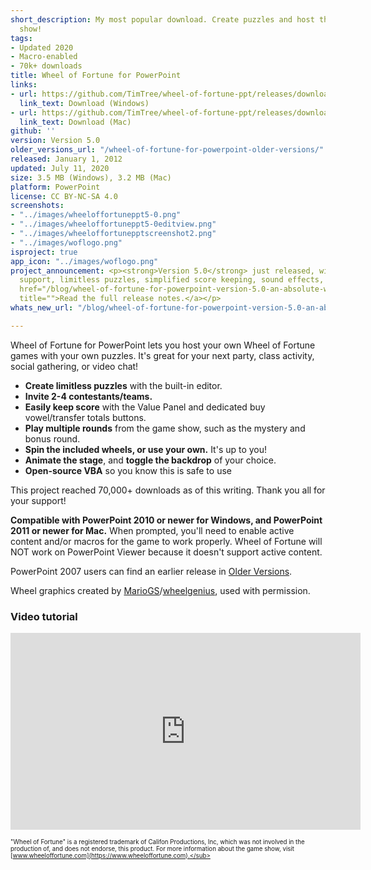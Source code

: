 ```yaml
---
short_description: My most popular download. Create puzzles and host the popular game
  show!
tags:
- Updated 2020
- Macro-enabled
- 70k+ downloads
title: Wheel of Fortune for PowerPoint
links:
- url: https://github.com/TimTree/wheel-of-fortune-ppt/releases/download/v5.0/WheelofFortune5.0.pptm
  link_text: Download (Windows)
- url: https://github.com/TimTree/wheel-of-fortune-ppt/releases/download/v5.0/WheelofFortuneMac5.0.zip
  link_text: Download (Mac)
github: ''
version: Version 5.0
older_versions_url: "/wheel-of-fortune-for-powerpoint-older-versions/"
released: January 1, 2012
updated: July 11, 2020
size: 3.5 MB (Windows), 3.2 MB (Mac)
platform: PowerPoint
license: CC BY-NC-SA 4.0
screenshots:
- "../images/wheeloffortuneppt5-0.png"
- "../images/wheeloffortuneppt5-0editview.png"
- "../images/wheeloffortunepptscreenshot2.png"
- "../images/woflogo.png"
isproject: true
app_icon: "../images/woflogo.png"
project_announcement: <p><strong>Version 5.0</strong> just released, with 4-player
  support, limitless puzzles, simplified score keeping, sound effects, and more! <a
  href="/blog/wheel-of-fortune-for-powerpoint-version-5.0-an-absolute-whizbanger/"
  title="">Read the full release notes.</a></p>
whats_new_url: "/blog/wheel-of-fortune-for-powerpoint-version-5.0-an-absolute-whizbanger/"

---
```

Wheel of Fortune for PowerPoint lets you host your own Wheel of Fortune games with your own puzzles. It's great for your next party, class activity, social gathering, or video chat!

* **Create limitless puzzles** with the built-in editor.
* **Invite 2-4 contestants/teams.**
* **Easily keep score** with the Value Panel and dedicated buy vowel/transfer totals buttons.
* **Play multiple rounds** from the game show, such as the mystery and bonus round.
* **Spin the included wheels, or use your own.** It's up to you!
* **Animate the stage**, and **toggle the backdrop** of your choice.
* **Open-source VBA** so you know this is safe to use

This project reached 70,000+ downloads as of this writing. Thank you all for your support!

**Compatible with PowerPoint 2010 or newer for Windows, and PowerPoint 2011 or newer for Mac.** When prompted, you'll need to enable active content and/or macros for the game to work properly. Wheel of Fortune will NOT work on PowerPoint Viewer because it doesn't support active content.

PowerPoint 2007 users can find an earlier release in [Older Versions](/wheel-of-fortune-for-powerpoint-older-versions/).

Wheel graphics created by [MarioGS](https://buyavowel.boards.net/thread/6608/all-wheel-wedges)/[wheelgenius](https://www.deviantart.com/wheelgenius), used with permission.

### Video tutorial

<div class="videoWrapper"> <iframe title="Wheel of Fortune for PowerPoint video tutorial" allowfullscreen="" frameborder="0" height="315" src="https://www.youtube.com/embed/QVPlyuG7L7s" width="560"></iframe> </div>

<sup><sub>"Wheel of Fortune" is a registered trademark of Califon Productions, Inc, which was not involved in the production of, and does not endorse, this product. For more information about the game show, visit [www.wheeloffortune.com](https://www.wheeloffortune.com).</sub></sup>